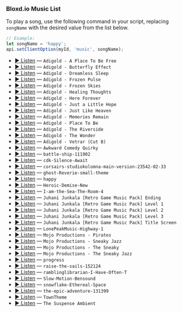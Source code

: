 ### Bloxd.io Music List

To play a song, use the following command in your script, replacing `songName` with the desired value from the list below.

```js
// Example:
let songName = 'happy'; 
api.setClientOption(myId, 'music', songName);
```

*   [▶️ Listen](https://static3.bloxd.io/sounds/music/Adigold%20-%20A%20Place%20To%20Be%20Free.mp3) — `Adigold - A Place To Be Free`
*   [▶️ Listen](https://static3.bloxd.io/sounds/music/Adigold%20-%20Butterfly%20Effect.mp3) — `Adigold - Butterfly Effect`
*   [▶️ Listen](https://static3.bloxd.io/sounds/music/Adigold%20-%20Dreamless%20Sleep.mp3) — `Adigold - Dreamless Sleep`
*   [▶️ Listen](https://static3.bloxd.io/sounds/music/Adigold%20-%20Frozen%20Pulse.mp3) — `Adigold - Frozen Pulse`
*   [▶️ Listen](https://static3.bloxd.io/sounds/music/Adigold%20-%20Frozen%20Skies.mp3) — `Adigold - Frozen Skies`
*   [▶️ Listen](https://static3.bloxd.io/sounds/music/Adigold%20-%20Healing%20Thoughts.mp3) — `Adigold - Healing Thoughts`
*   [▶️ Listen](https://static3.bloxd.io/sounds/music/Adigold%20-%20Here%20Forever.mp3) — `Adigold - Here Forever`
*   [▶️ Listen](https://static3.bloxd.io/sounds/music/Adigold%20-%20Just%20a%20Little%20Hope.mp3) — `Adigold - Just a Little Hope`
*   [▶️ Listen](https://static3.bloxd.io/sounds/music/Adigold%20-%20Just%20Like%20Heaven.mp3) — `Adigold - Just Like Heaven`
*   [▶️ Listen](https://static3.bloxd.io/sounds/music/Adigold%20-%20Memories%20Remain.mp3) — `Adigold - Memories Remain`
*   [▶️ Listen](https://static3.bloxd.io/sounds/music/Adigold%20-%20Place%20To%20Be.mp3) — `Adigold - Place To Be`
*   [▶️ Listen](https://static3.bloxd.io/sounds/music/Adigold%20-%20The%20Riverside.mp3) — `Adigold - The Riverside`
*   [▶️ Listen](https://static3.bloxd.io/sounds/music/Adigold%20-%20The%20Wonder.mp3) — `Adigold - The Wonder`
*   [▶️ Listen](https://static3.bloxd.io/sounds/music/Adigold%20-%20Vetrar%20(Cut%20B).mp3) — `Adigold - Vetrar (Cut B)`
*   [▶️ Listen](https://static3.bloxd.io/sounds/music/Awkward%20Comedy%20Quirky.mp3) — `Awkward Comedy Quirky`
*   [▶️ Listen](https://static3.bloxd.io/sounds/music/battle-ship-111902.mp3) — `battle-ship-111902`
*   [▶️ Listen](https://static3.bloxd.io/sounds/music/cdk-Silence-Await.mp3) — `cdk-Silence-Await`
*   [▶️ Listen](https://static3.bloxd.io/sounds/music/corsairs-studiokolomna-main-version-23542-02-33.mp3) — `corsairs-studiokolomna-main-version-23542-02-33`
*   [▶️ Listen](https://static3.bloxd.io/sounds/music/ghost-Reverie-small-theme.mp3) — `ghost-Reverie-small-theme`
*   [▶️ Listen](https://static3.bloxd.io/sounds/music/happy.mp3) — `happy`
*   [▶️ Listen](https://static3.bloxd.io/sounds/music/Heroic-Demise-New.mp3) — `Heroic-Demise-New`
*   [▶️ Listen](https://static3.bloxd.io/sounds/music/I-am-the-Sea-The-Room-4.mp3) — `I-am-the-Sea-The-Room-4`
*   [▶️ Listen](https://static3.bloxd.io/sounds/music/Juhani%20Junkala%20%5BRetro%20Game%20Music%20Pack%5D%20Ending.mp3) — `Juhani Junkala [Retro Game Music Pack] Ending`
*   [▶️ Listen](https://static3.bloxd.io/sounds/music/Juhani%20Junkala%20%5BRetro%20Game%20Music%20Pack%5D%20Level%201.mp3) — `Juhani Junkala [Retro Game Music Pack] Level 1`
*   [▶️ Listen](https://static3.bloxd.io/sounds/music/Juhani%20Junkala%20%5BRetro%20Game%20Music%20Pack%5D%20Level%202.mp3) — `Juhani Junkala [Retro Game Music Pack] Level 2`
*   [▶️ Listen](https://static3.bloxd.io/sounds/music/Juhani%20Junkala%20%5BRetro%20Game%20Music%20Pack%5D%20Level%203.mp3) — `Juhani Junkala [Retro Game Music Pack] Level 3`
*   [▶️ Listen](https://static3.bloxd.io/sounds/music/Juhani%20Junkala%20%5BRetro%20Game%20Music%20Pack%5D%20Title%20Screen.mp3) — `Juhani Junkala [Retro Game Music Pack] Title Screen`
*   [▶️ Listen](https://static3.bloxd.io/sounds/music/LonePeakMusic-Highway-1.mp3) — `LonePeakMusic-Highway-1`
*   [▶️ Listen](https://static3.bloxd.io/sounds/music/Mojo%20Productions%20-%20Pirates.mp3) — `Mojo Productions - Pirates`
*   [▶️ Listen](https://static3.bloxd.io/sounds/music/Mojo%20Productions%20-%20Sneaky%20Jazz.mp3) — `Mojo Productions - Sneaky Jazz`
*   [▶️ Listen](https://static3.bloxd.io/sounds/music/Mojo%20Productions%20-%20The%20Sneaky.mp3) — `Mojo Productions - The Sneaky`
*   [▶️ Listen](https://static3.bloxd.io/sounds/music/Mojo%20Productions%20-%20The%20Sneaky%20Jazz.mp3) — `Mojo Productions - The Sneaky Jazz`
*   [▶️ Listen](https://static3.bloxd.io/sounds/music/progress.mp3) — `progress`
*   [▶️ Listen](https://static3.bloxd.io/sounds/music/raise-the-sails-152124.mp3) — `raise-the-sails-152124`
*   [▶️ Listen](https://static3.bloxd.io/sounds/music/ramblinglibrarian-I-Have-Often-T.mp3) — `ramblinglibrarian-I-Have-Often-T`
*   [▶️ Listen](https://static3.bloxd.io/sounds/music/Slow-Motion-Bensound.mp3) — `Slow-Motion-Bensound`
*   [▶️ Listen](https://static3.bloxd.io/sounds/music/snowflake-Ethereal-Space.mp3) — `snowflake-Ethereal-Space`
*   [▶️ Listen](https://static3.bloxd.io/sounds/music/the-epic-adventure-131399.mp3) — `the-epic-adventure-131399`
*   [▶️ Listen](https://static3.bloxd.io/sounds/music/TownTheme.mp3) — `TownTheme`
*   [▶️ Listen](https://static3.bloxd.io/sounds/music/The%20Suspense%20Ambient.mp3) — `The Suspense Ambient`